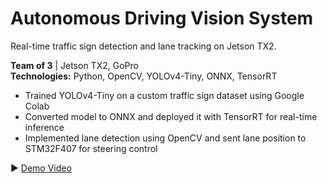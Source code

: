 # Autonomous Driving Vision System

Real-time traffic sign detection and lane tracking on Jetson TX2.

**Team of 3** | Jetson TX2, GoPro  
**Technologies:** Python, OpenCV, YOLOv4-Tiny, ONNX, TensorRT

- Trained YOLOv4-Tiny on a custom traffic sign dataset using Google Colab  
- Converted model to ONNX and deployed it with TensorRT for real-time inference  
- Implemented lane detection using OpenCV and sent lane position to STM32F407 for steering control

▶️ [Demo Video](https://drive.google.com/drive/folders/1osMUJ9KnHjuEjdHjcsuOOYBj8tc4ppCK?usp=sharing)
